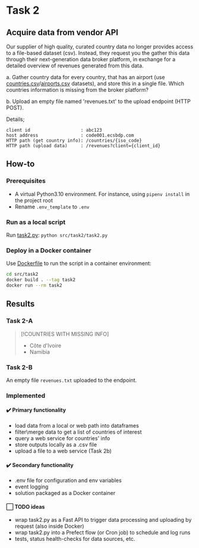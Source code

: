 # Task 2

## Acquire data from vendor API

Our supplier of high quality, curated country data no longer provides access to a file-based dataset (csv). Instead, they request you the gather this data through their next-generation data broker platform, in exchange for a detailed overview of revenues generated from this data.

a. Gather country data for every country, that has an airport (use [countries.csv](https://sacodeassessment.blob.core.windows.net/public/countries.csv)/[airports.csv](https://sacodeassessment.blob.core.windows.net/public/airports.csv) datasets), and store this in a single file. Which countries information is missing from the broker platform?

b. Upload an empty file named 'revenues.txt' to the upload endpoint (HTTP POST).

Details;
```
client id                   : abc123
host address                : code001.ecsbdp.com
HTTP path (get country info): /countries/{iso_code}
HTTP path (upload data)     : /revenues?client={client_id}
```

## How-to

### Prerequisites

- A virtual Python3.10 environment. For instance, using `pipenv install` in the project root
- Rename `.env_template` to `.env`

### Run as a local script

Run [task2.py](task2.py): `python src/task2/task2.py`


### Deploy in a Docker container

Use [Dockerfile](./Dockerfile) to run the script in a container environment:

```bash
cd src/task2
docker build . --tag task2
docker run --rm task2
```

## Results

### Task 2-A
>
> [!COUNTRIES WITH MISSING INFO]
> - Côte d'Ivoire
> - Namibia

### Task 2-B

An empty file `revenues.txt` uploaded to the endpoint.

### Implemented

#### :heavy_check_mark: Primary functionality

- load data from a local or web path into dataframes
- filter\merge data to get a list of countries of interest
- query a web service for countries' info
- store outputs locally as a .csv file
- upload a file to a web service (Task 2b)

#### :heavy_check_mark: Secondary functionality

- .env file for configuration and env variables
- event logging
- solution packaged as a Docker container


#### ⬜ TODO ideas

- wrap task2.py as a Fast API to trigger data processing and uploading by request (also inside Docker)
- wrap task2.py into a Prefect flow (or Cron job) to schedule and log runs
- tests, status health-checks for data sources, etc.
